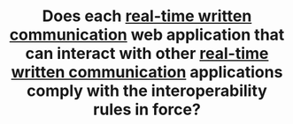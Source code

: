 ---
title: Does each [real-time written communication](#communication-ecrite-en-temps-reel) web application that can interact with other [real-time written communication](#communication-ecrite-en-temps-reel) applications comply with the interoperability rules in force?
---